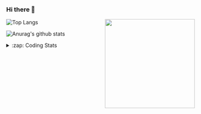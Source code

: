 ### Hi there 👋

<!--
**tao8687/tao8687** is a ✨ _special_ ✨ repository because its `README.md` (this file) appears on your GitHub profile.

Here are some ideas to get you started:

- 🔭 I’m currently working on ...
- 🌱 I’m currently learning ...
- 👯 I’m looking to collaborate on ...
- 🤔 I’m looking for help with ...
- 💬 Ask me about ...
- 📫 How to reach me: ...
- 😄 Pronouns: ...
- ⚡ Fun fact: ...
-->

<img align='right' src="https://media.giphy.com/media/M9gbBd9nbDrOTu1Mqx/giphy.gif" width="240">

  
![Top Langs](https://github-readme-stats.vercel.app/api/top-langs/?username=tao8687&layout=compact&title_color=23238E&text_color=A67D3D)

![Anurag's github stats](https://github-readme-stats.vercel.app/api?username=tao8687&show_icons=true&&text_color=A67D3D&title_color=23238E&show_icons=false&count_private=true&hide=stars)

<details>
  <summary>:zap: Coding Stats</summary>
  <br>
    
<!--START_SECTION:waka-->

```txt
From: 03 November 2024 - To: 10 November 2024

C++          2 hrs 15 mins   ██████▒░░░░░░░░░░░░░░░░░░   25.17 %
CMake        1 hr 50 mins    █████░░░░░░░░░░░░░░░░░░░░   20.49 %
Other        1 hr 46 mins    █████░░░░░░░░░░░░░░░░░░░░   19.79 %
Bash         1 hr 10 mins    ███▒░░░░░░░░░░░░░░░░░░░░░   13.16 %
C            33 mins         █▓░░░░░░░░░░░░░░░░░░░░░░░   06.30 %
```

<!--END_SECTION:waka-->
</details>
